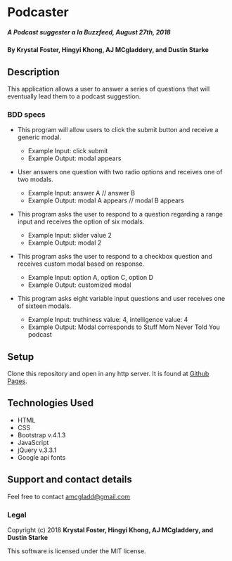 # Podcaster

##### A Podcast suggester a la Buzzfeed, August 27th, 2018

#### By Krystal Foster, Hingyi Khong, AJ MCgladdery, and Dustin Starke

## Description

This application allows a user to answer a series of questions that will eventually lead them to a podcast suggestion.

### BDD specs
* This program will allow users to click the submit button and receive a generic modal.
  * Example Input: click submit
  * Example Output: modal appears

* User answers one question with two radio options and receives one of two modals.
  * Example Input: answer A // answer B
  * Example Output: modal A appears // modal B appears

* This program asks the user to respond to a question regarding a range input and receives the option of six modals.
  * Example Input: slider value 2
  * Example Output: modal 2

* This program asks the user to respond to a checkbox question and receives custom modal based on response.
  * Example Input: option A, option C, option D
  * Example Output: customized modal

* This program asks eight variable input questions and user receives one of sixteen modals.
  * Example Input: truthiness value: 4, intelligence value: 4
  * Example Output: Modal corresponds to Stuff Mom Never Told You podcast

## Setup

Clone this repository and open in any http server. It is found at [Github Pages](https://amcgladd.github.io/podcast).

## Technologies Used

* HTML
* CSS
* Bootstrap v.4.1.3
* JavaScript
* jQuery v.3.3.1
* Google api fonts

## Support and contact details

Feel free to contact amcgladd@gmail.com

### Legal

Copyright (c) 2018 **Krystal Foster, Hingyi Khong, AJ MCgladdery, and Dustin Starke**

This software is licensed under the MIT license.
